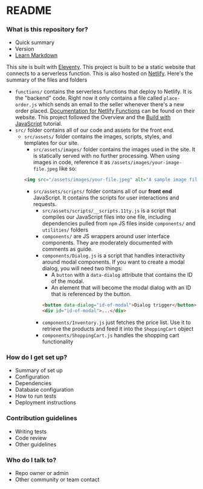 # README #

### What is this repository for? ###

* Quick summary
* Version
* [Learn Markdown](https://bitbucket.org/tutorials/markdowndemo)

This site is built with [Eleventy](https://11ty.dev). This project is built to be a static website that connects to a serverless function. This is also hosted on [Netlify](https://netlify.com). Here's the summary of the files and folders

- `functions/` contains the serverless functions that deploy to Netlify. It is the "backend" code. Right now it only contains a file called `place-order.js` which sends an email to the seller whenever there's a new order placed. [Documentation for Netlify Functions](https://docs.netlify.com/functions/overview/) can be found on their website. This project followed the Overview and the [Build with JavaScript](https://docs.netlify.com/functions/build-with-javascript/) tutorial.
- `src/` folder contains all of our code and assets for the front end.
  - `src/assets/` folder contains the images, scripts, styles, and templates for our site.
    - `src/assets/images/` folder contains the images used in the site. It is statically served with no further processing. When using images in code, reference it as `/assets/images/your-image-file.jpeg` like so:
    ```html
    <img src="/assets/images/your-file.jpeg" alt="A sample image file.">
    ```
    - `src/assets/scripts/` folder contains all of our **front end** JavaScript. It contains the scripts for user interactions and requests.
      - `src/assets/scripts/__scripts.11ty.js` is a script that compiles our JavaScript files into one file, including dependencies pulled from `npm` JS files inside `components/` and `utilities/` folders
      - `components/` are JS wrappers around user interface components. They are moderately documented with comments as guide.
      - `components/Dialog.js` is a script that handles interactivity around modal components. If you want to create a modal dialog, you will need two things:
        - A `button` with a `data-dialog` attribute that contains the ID of the modal.
        - An element that will become the modal dialog with an ID that is referenced by the button.
        ```html
        <button data-dialog="id-of-modal">Dialog trigger</button>
        <div id="id-of-modal">...</div>
        ```
      - `components/Inventory.js` just fetches the price list. Use it to retrieve the products and feed it into the `ShoppingCart` object
      - `components/ShoppingCart.js` handles the shopping cart functionality

### How do I get set up? ###

* Summary of set up
* Configuration
* Dependencies
* Database configuration
* How to run tests
* Deployment instructions

### Contribution guidelines ###

* Writing tests
* Code review
* Other guidelines

### Who do I talk to? ###

* Repo owner or admin
* Other community or team contact